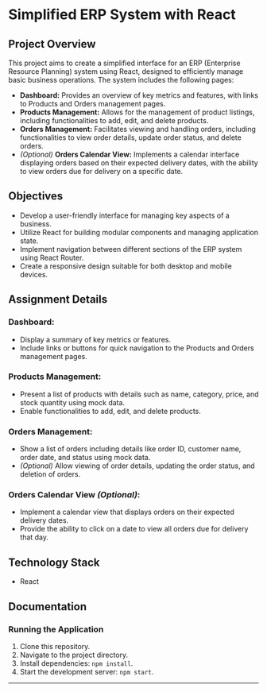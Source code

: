 # Simplified ERP System with React

## Project Overview

This project aims to create a simplified interface for an ERP (Enterprise Resource Planning) system using React, designed to efficiently manage basic business operations. The system includes the following pages:
- **Dashboard:** Provides an overview of key metrics and features, with links to Products and Orders management pages.
- **Products Management:** Allows for the management of product listings, including functionalities to add, edit, and delete products.
- **Orders Management:** Facilitates viewing and handling orders, including functionalities to view order details, update order status, and delete orders.
- *(Optional)* **Orders Calendar View:** Implements a calendar interface displaying orders based on their expected delivery dates, with the ability to view orders due for delivery on a specific date.

## Objectives

- Develop a user-friendly interface for managing key aspects of a business.
- Utilize React for building modular components and managing application state.
- Implement navigation between different sections of the ERP system using React Router.
- Create a responsive design suitable for both desktop and mobile devices.

## Assignment Details

### Dashboard:
- Display a summary of key metrics or features.
- Include links or buttons for quick navigation to the Products and Orders management pages.

### Products Management:
- Present a list of products with details such as name, category, price, and stock quantity using mock data.
- Enable functionalities to add, edit, and delete products.

### Orders Management:
- Show a list of orders including details like order ID, customer name, order date, and status using mock data.
- *(Optional)* Allow viewing of order details, updating the order status, and deletion of orders.

### Orders Calendar View *(Optional)*:
- Implement a calendar view that displays orders on their expected delivery dates.
- Provide the ability to click on a date to view all orders due for delivery that day.

## Technology Stack
- React

## Documentation

### Running the Application
1. Clone this repository.
2. Navigate to the project directory.
3. Install dependencies: `npm install`.
4. Start the development server: `npm start`.

***
